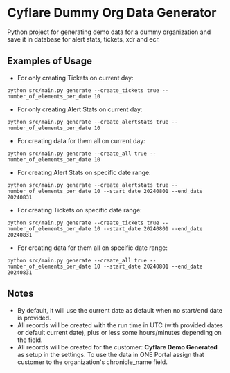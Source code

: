 # Cyflare Dummy Org Data Generator

Python project for generating demo data for a dummy organization and save it in database for alert stats, tickets, xdr and ecr.

## Examples of Usage

* For only creating Tickets on current day:
```commandline
python src/main.py generate --create_tickets true --number_of_elements_per_date 10
```

* For only creating Alert Stats on current day:
```commandline
python src/main.py generate --create_alertstats true --number_of_elements_per_date 10
```

* For creating data for them all on current day:
```commandline
python src/main.py generate --create_all true --number_of_elements_per_date 10
```

* For creating Alert Stats on specific date range:
```commandline
python src/main.py generate --create_alertstats true --number_of_elements_per_date 10 --start_date 20240801 --end_date 20240831
```

* For creating Tickets on specific date range:
```commandline
python src/main.py generate --create_tickets true --number_of_elements_per_date 10 --start_date 20240801 --end_date 20240831
```

* For creating data for them all on specific date range:
```commandline
python src/main.py generate --create_all true --number_of_elements_per_date 10 --start_date 20240801 --end_date 20240831
```

## Notes

* By default, it will use the current date as default when no start/end date is provided.
* All records will be created with the run time in UTC (with provided dates or default current date), plus or less some hours/minutes depending on the field.
* All records will be created for the customer: **Cyflare Demo Generated** as setup in the settings.  To use the data in ONE Portal assign that customer to the organization's chronicle_name field.
